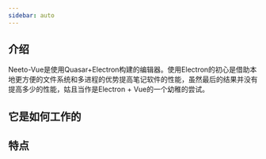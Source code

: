```yaml
---
sidebar: auto
---
```



## 介绍

Neeto-Vue是使用Quasar+Electron构建的编辑器。使用Electron的初心是借助本地更方便的文件系统和多进程的优势提高笔记软件的性能，虽然最后的结果并没有提高多少的性能，姑且当作是Electron + Vue的一个幼稚的尝试。

## 它是如何工作的

## 特点
